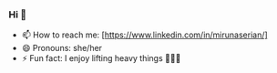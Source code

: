 ### Hi 👋

- 📫 How to reach me: [https://www.linkedin.com/in/mirunaserian/]
- 😄 Pronouns: she/her
- ⚡ Fun fact: I enjoy lifting heavy things 🏋🏼‍♀️

